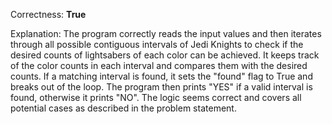 Correctness: **True**

Explanation: The program correctly reads the input values and then iterates through all possible contiguous intervals of Jedi Knights to check if the desired counts of lightsabers of each color can be achieved. It keeps track of the color counts in each interval and compares them with the desired counts. If a matching interval is found, it sets the "found" flag to True and breaks out of the loop. The program then prints "YES" if a valid interval is found, otherwise it prints "NO". The logic seems correct and covers all potential cases as described in the problem statement.